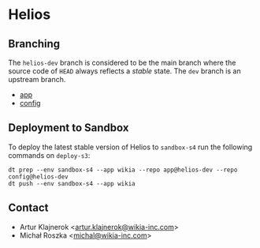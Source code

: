 # Helios #

## Branching ##

The `helios-dev` branch is considered to be the main branch where the source code of `HEAD` always reflects a *stable*
state. The `dev` branch is an upstream branch.

* [app](https://github.com/Wikia/app/tree/helios-dev)
* [config](https://github.com/Wikia/config/tree/helios-dev)

## Deployment to Sandbox ##

To deploy the latest stable version of Helios to `sandbox-s4` run the following commands on `deploy-s3`:

```
dt prep --env sandbox-s4 --app wikia --repo app@helios-dev --repo config@helios-dev
dt push --env sandbox-s4 --app wikia
```

## Contact ##

* Artur Klajnerok <[artur.klajnerok@wikia-inc.com](mailto:artur.klajnerok@wikia-inc.com)>
* Michał Roszka <[michal@wikia-inc.com](mailto:michal@wikia-inc.com)>